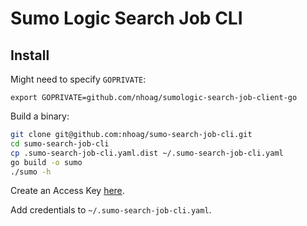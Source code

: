 # Sumo Logic Search Job CLI

## Install

Might need to specify `GOPRIVATE`:
```
export GOPRIVATE=github.com/nhoag/sumologic-search-job-client-go
```

Build a binary:
```bash
git clone git@github.com:nhoag/sumo-search-job-cli.git
cd sumo-search-job-cli
cp .sumo-search-job-cli.yaml.dist ~/.sumo-search-job-cli.yaml
go build -o sumo
./sumo -h
```

Create an Access Key [here](https://service.sumologic.com/ui/#/preferences).

Add credentials to `~/.sumo-search-job-cli.yaml`.
